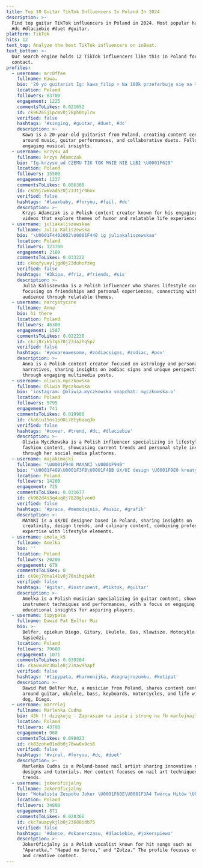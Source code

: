 ```yaml
---
title: Top 10 Guitar TikTok Influencers In Poland In 2024
description: >-
  Find top guitar TikTok influencers in Poland in 2024. Most popular hashtags:
  #dc #dlaciebie #duet #guitar.
platform: TikTok
hits: 12
text_top: Analyze the best TikTok influencers on inBeat.
text_bottom: >-
  Our search engine holds 12 TikTok influencers like this in Poland for you to
  contact.
profiles:
  - username: mrc0ffee
    fullname: Kawa☕
    bio: '20 yo guitarist Ig: kawa_filip ⬆️ Na 100k przefarbuję się na łyso'
    location: Poland
    followers: 83700
    engagement: 1225
    commentsToLikes: 0.021652
    id: ck96265j1pcmv0j78ph0nylrw
    verified: false
    hashtags: '#singing, #guitar, #duet, #dc'
    description: >-
      Kawa is a 20-year-old guitarist from Poland, creating content centered
      around music, guitar performances, and collaborative duets. Follow for
      engaging musical insights.
  - username: krzysu_ad
    fullname: krzys Adamczak
    bio: "Ig-krzysu_ad CZEMU TIK TOK MNIE NIE LUBI \U0001F629"
    location: Poland
    followers: 15500
    engagement: 1237
    commentsToLikes: 0.086308
    id: ckb9j7w6vad520j233tjr06xx
    verified: false
    hashtags: '#laaxbaby, #foryou, #fail, #dc'
    description: >-
      Krzys Adamczak is a Polish content creator known for his engaging TikTok
      videos that explore themes of humor and relatable life experiences.
  - username: juliakaliszewskaa
    fullname: Julia Kaliszewska
    bio: "\U0001F4402002\U0001F440 ig juliakaliszewskaa"
    location: Poland
    followers: 123700
    engagement: 2109
    commentsToLikes: 0.033222
    id: ckbqfyuay1jgd0j23duhofzeg
    verified: false
    hashtags: '#3kipa, #friz, #friends, #sis'
    description: >-
      Julia Kaliszewska is a Polish influencer who shares lifestyle content,
      focusing on friendships and personal experiences, connecting with her
      audience through relatable themes.
  - username: narcystyczne
    fullname: Anna
    bio: hi there
    location: Poland
    followers: 46300
    engagement: 1587
    commentsToLikes: 0.022238
    id: ckcj8rik57gb70j233a2hq5p7
    verified: false
    hashtags: '#youareawesome, #zodiacsigns, #zodiac, #pov'
    description: >-
      Anna is a Polish content creator focused on astrology and personal
      narratives, sharing insights on zodiac signs and unique perspectives
      through engaging multimedia posts.
  - username: oliwia.myczkowska
    fullname: Oliwia Myczkowska
    bio: 'instagram: @oliwia.myczkowska snapchat: myczkowska.o'
    location: Poland
    followers: 5795
    engagement: 741
    commentsToLikes: 0.019988
    id: cka6iu15os1p00i78ty6aoq3b
    verified: false
    hashtags: '#cover, #trend, #dc, #dlaciebie'
    description: >-
      Oliwia Myczkowska is a Polish influencer specializing in lifestyle and
      fashion content, showcasing current trends and personal style insights
      through her social media platforms.
  - username: majakimajki
    fullname: "\U0001F940 MAYAKI \U0001F940"
    bio: "\U0001F469\U0001F3FB‍\U0001F4BB UX/UI design \U0001F9E0 kreatywność \U0001F373 yum \U0001F44F\U0001F3FB fun szwajcowska+tiktok@gmail.com"
    location: Poland
    followers: 14200
    engagement: 725
    commentsToLikes: 0.031677
    id: ck962d4s3q4uq0j7828glvoo0
    verified: false
    hashtags: '#praca, #memodajnia, #music, #grafik'
    description: >-
      MAYAKI is a UX/UI designer based in Poland, sharing insights on
      creativity, design trends, and culinary content, combining professional
      expertise with lifestyle elements.
  - username: amela_k5
    fullname: Amelka
    bio: ''
    location: Poland
    followers: 20200
    engagement: 679
    commentsToLikes: 0
    id: ck9ej7dna141v0j78nihqjwkt
    verified: false
    hashtags: '#gitar, #instrument, #tiktok, #guitar'
    description: >-
      Amelka is a Polish musician specializing in guitar content, showcasing
      instrument techniques and performances, with a focus on engaging and
      educational insights for aspiring players.
  - username: tipypata
    fullname: Dawid Pat Belfer Muz
    bio: >-
      Belfer, opiekun Diego. Gitary, Ukulele, Bas, Klawisze. Motocykle i
      Sąsiedzi.
    location: Poland
    followers: 79600
    engagement: 1071
    commentsToLikes: 0.039204
    id: ckauvu9c30xle0j23nav9hapf
    verified: false
    hashtags: '#tipypata, #harmonijka, #zegnajrozumku, #kotipat'
    description: >-
      Dawid Pat Belfer Muz, a musician from Poland, shares content centered
      around guitar, ukulele, bass, keyboards, motorcycles, and life with his
      dog, Diego.
  - username: marrrlej
    fullname: Marlenka Cudna
    bio: 43k !! dziękuję ♡ Zapraszam na insta i stronę na fb marlejnails
    location: Poland
    followers: 43700
    engagement: 960
    commentsToLikes: 0.098023
    id: ck83zohe01m8b0j78ww6x9cs6
    verified: false
    hashtags: '#viral, #foryou, #dc, #duet'
    description: >-
      Marlenka Cudna is a Poland-based nail artist sharing innovative nail
      designs and tutorials. Her content focuses on nail art techniques and
      trends.
  - username: jokeroficjalny
    fullname: JokerOficjalny
    bio: "Wokalista Zespołu Joker \U0001F60E\U0001F3A4 Twórca Hitów \U0001F3A7: APARATKA , NAPAD NA SERCE, ZOŁZA"
    location: Poland
    followers: 34800
    engagement: 871
    commentsToLikes: 0.028366
    id: ckc7auapykjlb0j23688idb75
    verified: false
    hashtags: '#dance, #skanerczasu, #dlaciebie, #jokerspiewa'
    description: >-
      JokerOficjalny is a Polish vocalist known for hit songs such as
      "Aparatka," "Napad na Serce," and "Zołza." The profile focuses on music
      and creative content.
---
```


